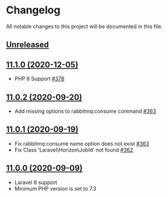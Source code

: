 # Changelog

All notable changes to this project will be documented in this file.

## [Unreleased](https://github.com/vyuldashev/laravel-queue-rabbitmq/compare/v11.1.0...master)

## [11.1.0 (2020-12-05)](https://github.com/vyuldashev/laravel-queue-rabbitmq/compare/v11.0.2...v11.1.0)

- PHP 8 Support [#378](https://github.com/vyuldashev/laravel-queue-rabbitmq/pull/378)

## [11.0.2 (2020-09-20)](https://github.com/vyuldashev/laravel-queue-rabbitmq/compare/v11.0.1...v11.0.2)

- Add missing options to rabbitmq:consume command [#363](https://github.com/vyuldashev/laravel-queue-rabbitmq/issues/363)

## [11.0.1 (2020-09-19)](https://github.com/vyuldashev/laravel-queue-rabbitmq/compare/v11.0.0...v11.0.1)

- Fix rabbitmq:consume name option does not exist [#363](https://github.com/vyuldashev/laravel-queue-rabbitmq/issues/363)
- Fix Class 'Laravel\Horizon\JobId' not found [#362](https://github.com/vyuldashev/laravel-queue-rabbitmq/issues/362)

## [11.0.0 (2020-09-09)](https://github.com/vyuldashev/laravel-queue-rabbitmq/compare/v10.2.2...v11.0.0)

- Laravel 8 support
- Minimum PHP version is set to 7.3 
